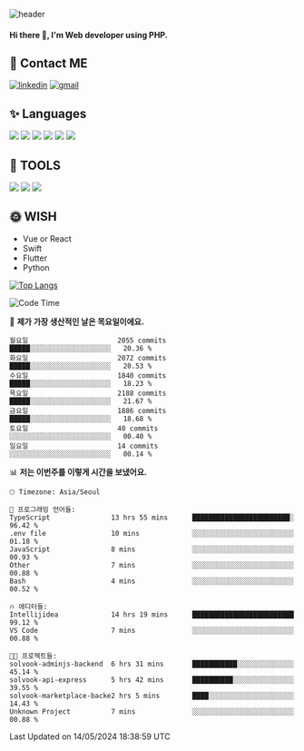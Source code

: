 ![header](https://capsule-render.vercel.app/api?type=waving&color=auto&height=300&section=header&text=Elin&fontSize=90&animation=twinkling)

#### Hi there 👋, I'm <b>Web developer</b> using PHP. ####

<!--
- 🔭 I’m currently working on Uniwill
- 🌱 I’m currently learning Vue or React or Python.
-->

<!---#### I am PHP developer --->

## 💌 Contact ME ###
[<img src='https://img.shields.io/badge/-EunjiKo-%230A66C2?style=flat-square&logo=LinkedIn&logoColor=white' alt='linkedin'>](https://www.linkedin.com/in/https://www.linkedin.com/in/eunji-ko-00a907164//)  [<img src='https://img.shields.io/badge/-einee214%40gmail.com-%23EA4335?style=flat-square&logo=Gmail&logoColor=white' alt='gmail'>](einee214@gmail.com)  


## ✨ Languages
<img src='https://img.shields.io/badge/-PHP-%23777BB4?style=for-the-badge&logo=PHP&logoColor=white'> <img src='https://img.shields.io/badge/-Laravel-%23FF2D20?style=for-the-badge&logo=Laravel&logoColor=white'> <img src='https://img.shields.io/badge/Jquery-%230769AD?style=for-the-badge&logo=Jquery&logoColor=white'> <img src='https://img.shields.io/badge/CSS3-%231572B6?style=for-the-badge&logo=CSS3&logoColor=white'> <img src='https://img.shields.io/badge/Bootstrap-%237952B3?style=for-the-badge&logo=Bootstrap&logoColor=white' > <img src='https://img.shields.io/badge/MySQL-%234479A1?style=for-the-badge&logo=MySQL&logoColor=white' >

## 🌷 TOOLS
<img src='https://img.shields.io/badge/PHPSTORM-%23000000?style=for-the-badge&logo=PhpStorm&logoColor=white' > <img src='https://img.shields.io/badge/GitLab-%23FCA121?style=for-the-badge&logo=GitLab&logoColor=white' > <img src='https://img.shields.io/badge/GitHub-%23181717?style=for-the-badge&logo=GitHub&logoColor=white'>


## 🌞 WISH
- Vue or React
- Swift
- Flutter
- Python


[![Top Langs](https://github-readme-stats.vercel.app/api/top-langs/?username=ein214&layout=compact)](https://github.com/anuraghazra/github-readme-stats)

<!--START_SECTION:waka-->
![Code Time](http://img.shields.io/badge/Code%20Time-3%2C484%20hrs%2050%20mins-blue)

📅 **제가 가장 생산적인 날은 목요일이에요.** 

```text
월요일                      2055 commits        █████░░░░░░░░░░░░░░░░░░░░   20.36 % 
화요일                      2072 commits        █████░░░░░░░░░░░░░░░░░░░░   20.53 % 
수요일                      1840 commits        █████░░░░░░░░░░░░░░░░░░░░   18.23 % 
목요일                      2188 commits        █████░░░░░░░░░░░░░░░░░░░░   21.67 % 
금요일                      1886 commits        █████░░░░░░░░░░░░░░░░░░░░   18.68 % 
토요일                      40 commits          ░░░░░░░░░░░░░░░░░░░░░░░░░   00.40 % 
일요일                      14 commits          ░░░░░░░░░░░░░░░░░░░░░░░░░   00.14 % 
```


📊 **저는 이번주를 이렇게 시간을 보냈어요.** 

```text
🕑︎ Timezone: Asia/Seoul

💬 프로그래밍 언어들: 
TypeScript               13 hrs 55 mins      ████████████████████████░   96.42 % 
.env file                10 mins             ░░░░░░░░░░░░░░░░░░░░░░░░░   01.18 % 
JavaScript               8 mins              ░░░░░░░░░░░░░░░░░░░░░░░░░   00.93 % 
Other                    7 mins              ░░░░░░░░░░░░░░░░░░░░░░░░░   00.88 % 
Bash                     4 mins              ░░░░░░░░░░░░░░░░░░░░░░░░░   00.52 % 

🔥 에디터들: 
Intellijidea             14 hrs 19 mins      █████████████████████████   99.12 % 
VS Code                  7 mins              ░░░░░░░░░░░░░░░░░░░░░░░░░   00.88 % 

🐱‍💻 프로젝트들: 
solvook-adminjs-backend  6 hrs 31 mins       ███████████░░░░░░░░░░░░░░   45.14 % 
solvook-api-express      5 hrs 42 mins       ██████████░░░░░░░░░░░░░░░   39.55 % 
solvook-marketplace-backe2 hrs 5 mins        ████░░░░░░░░░░░░░░░░░░░░░   14.43 % 
Unknown Project          7 mins              ░░░░░░░░░░░░░░░░░░░░░░░░░   00.88 % 
```


 Last Updated on 14/05/2024 18:38:59 UTC
<!--END_SECTION:waka-->

<!---![GitHub stats](https://github-readme-stats.vercel.app/api?username=ein214&show_icons=true&theme=dracula)  --->



